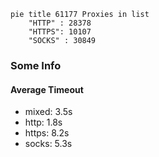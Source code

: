 
```mermaid
pie title 61177 Proxies in list
    "HTTP" : 28378
    "HTTPS": 10107
    "SOCKS" : 30849
```

### Some Info
#### Average Timeout

- mixed: 3.5s
- http: 1.8s
- https: 8.2s
- socks: 5.3s